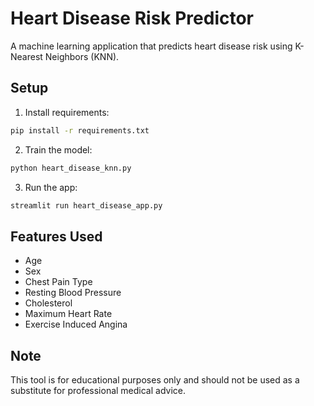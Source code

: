 # Heart Disease Risk Predictor

A machine learning application that predicts heart disease risk using K-Nearest Neighbors (KNN).

## Setup

1. Install requirements:

```bash
pip install -r requirements.txt
```

2. Train the model:

```bash
python heart_disease_knn.py
```

3. Run the app:

```bash
streamlit run heart_disease_app.py
```

## Features Used

-   Age
-   Sex
-   Chest Pain Type
-   Resting Blood Pressure
-   Cholesterol
-   Maximum Heart Rate
-   Exercise Induced Angina

## Note

This tool is for educational purposes only and should not be used as a substitute for professional medical advice.

